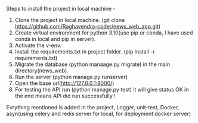 Steps to install the project in local machine -
1. Clone the project in local machine. (git clone https://github.com/Raghavendra-coder/news_web_app.git)
2. Create virtual environment for python 3.10(use pip or conda, I have used conda in local and pip in server).
3. Activate the v-env.
4. Install the requirements.txt in project folder. (pip install -r requirements.txt)
5. Migrate the database (python manaage.py migrate) in the main directory(news_web).
6. Run the server (python manage.py runserver)
7. Open the base url(http://127.0.0.1:8000/)
8. For testing the API run (python manage.py test) it will give status OK in the end means API did run successfully !

Evrything mentioned is added in the project, Logger, unit-test, Docker, asyn(using celery and redis server for local, for deployment docker server)
